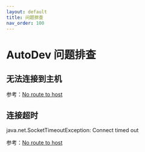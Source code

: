 ```yaml
---
layout: default
title: 问题排查
nav_order: 100
---
```



# AutoDev 问题排查

## 无法连接到主机

参考：[No route to host](https://github.com/unit-mesh/auto-dev/issues/74)

## 连接超时

java.net.SocketTimeoutException: Connect timed out

参考：[No route to host](https://github.com/unit-mesh/auto-dev/issues/74)
